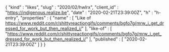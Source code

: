 {
  "kind" : "likes",
  "slug" : "2020/02/hwlrx",
  "client_id" : "https://indigenous.realize.be",
  "date" : "2020-02-21T23:39:00Z",
  "h" : "h-entry",
  "properties" : {
    "name" : [ "Like of https://www.reddit.com/r/shittyreactiongifs/comments/bgfo7g/mrw_i_get_dressed_for_work_but_then_realized_i/" ],
    "like-of" : [ "https://www.reddit.com/r/shittyreactiongifs/comments/bgfo7g/mrw_i_get_dressed_for_work_but_then_realized_i/" ],
    "published" : [ "2020-02-21T23:39:00Z" ]
  }
}
